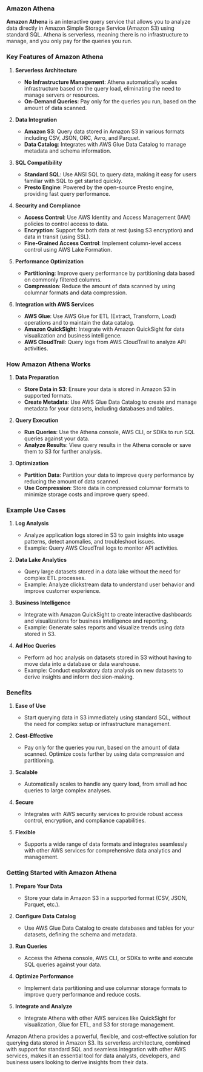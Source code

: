 ### Amazon Athena

**Amazon Athena** is an interactive query service that allows you to analyze data directly in Amazon Simple Storage Service (Amazon S3) using standard SQL. Athena is serverless, meaning there is no infrastructure to manage, and you only pay for the queries you run.

### Key Features of Amazon Athena

1. **Serverless Architecture**
   - **No Infrastructure Management**: Athena automatically scales infrastructure based on the query load, eliminating the need to manage servers or resources.
   - **On-Demand Queries**: Pay only for the queries you run, based on the amount of data scanned.

2. **Data Integration**
   - **Amazon S3**: Query data stored in Amazon S3 in various formats including CSV, JSON, ORC, Avro, and Parquet.
   - **Data Catalog**: Integrates with AWS Glue Data Catalog to manage metadata and schema information.

3. **SQL Compatibility**
   - **Standard SQL**: Use ANSI SQL to query data, making it easy for users familiar with SQL to get started quickly.
   - **Presto Engine**: Powered by the open-source Presto engine, providing fast query performance.

4. **Security and Compliance**
   - **Access Control**: Use AWS Identity and Access Management (IAM) policies to control access to data.
   - **Encryption**: Support for both data at rest (using S3 encryption) and data in transit (using SSL).
   - **Fine-Grained Access Control**: Implement column-level access control using AWS Lake Formation.

5. **Performance Optimization**
   - **Partitioning**: Improve query performance by partitioning data based on commonly filtered columns.
   - **Compression**: Reduce the amount of data scanned by using columnar formats and data compression.

6. **Integration with AWS Services**
   - **AWS Glue**: Use AWS Glue for ETL (Extract, Transform, Load) operations and to maintain the data catalog.
   - **Amazon QuickSight**: Integrate with Amazon QuickSight for data visualization and business intelligence.
   - **AWS CloudTrail**: Query logs from AWS CloudTrail to analyze API activities.

### How Amazon Athena Works

1. **Data Preparation**
   - **Store Data in S3**: Ensure your data is stored in Amazon S3 in supported formats.
   - **Create Metadata**: Use AWS Glue Data Catalog to create and manage metadata for your datasets, including databases and tables.

2. **Query Execution**
   - **Run Queries**: Use the Athena console, AWS CLI, or SDKs to run SQL queries against your data.
   - **Analyze Results**: View query results in the Athena console or save them to S3 for further analysis.

3. **Optimization**
   - **Partition Data**: Partition your data to improve query performance by reducing the amount of data scanned.
   - **Use Compression**: Store data in compressed columnar formats to minimize storage costs and improve query speed.

### Example Use Cases

1. **Log Analysis**
   - Analyze application logs stored in S3 to gain insights into usage patterns, detect anomalies, and troubleshoot issues.
   - Example: Query AWS CloudTrail logs to monitor API activities.

2. **Data Lake Analytics**
   - Query large datasets stored in a data lake without the need for complex ETL processes.
   - Example: Analyze clickstream data to understand user behavior and improve customer experience.

3. **Business Intelligence**
   - Integrate with Amazon QuickSight to create interactive dashboards and visualizations for business intelligence and reporting.
   - Example: Generate sales reports and visualize trends using data stored in S3.

4. **Ad Hoc Queries**
   - Perform ad hoc analysis on datasets stored in S3 without having to move data into a database or data warehouse.
   - Example: Conduct exploratory data analysis on new datasets to derive insights and inform decision-making.

### Benefits

1. **Ease of Use**
   - Start querying data in S3 immediately using standard SQL, without the need for complex setup or infrastructure management.

2. **Cost-Effective**
   - Pay only for the queries you run, based on the amount of data scanned. Optimize costs further by using data compression and partitioning.

3. **Scalable**
   - Automatically scales to handle any query load, from small ad hoc queries to large complex analyses.

4. **Secure**
   - Integrates with AWS security services to provide robust access control, encryption, and compliance capabilities.

5. **Flexible**
   - Supports a wide range of data formats and integrates seamlessly with other AWS services for comprehensive data analytics and management.

### Getting Started with Amazon Athena

1. **Prepare Your Data**
   - Store your data in Amazon S3 in a supported format (CSV, JSON, Parquet, etc.).

2. **Configure Data Catalog**
   - Use AWS Glue Data Catalog to create databases and tables for your datasets, defining the schema and metadata.

3. **Run Queries**
   - Access the Athena console, AWS CLI, or SDKs to write and execute SQL queries against your data.

4. **Optimize Performance**
   - Implement data partitioning and use columnar storage formats to improve query performance and reduce costs.

5. **Integrate and Analyze**
   - Integrate Athena with other AWS services like QuickSight for visualization, Glue for ETL, and S3 for storage management.

Amazon Athena provides a powerful, flexible, and cost-effective solution for querying data stored in Amazon S3. Its serverless architecture, combined with support for standard SQL and seamless integration with other AWS services, makes it an essential tool for data analysts, developers, and business users looking to derive insights from their data.